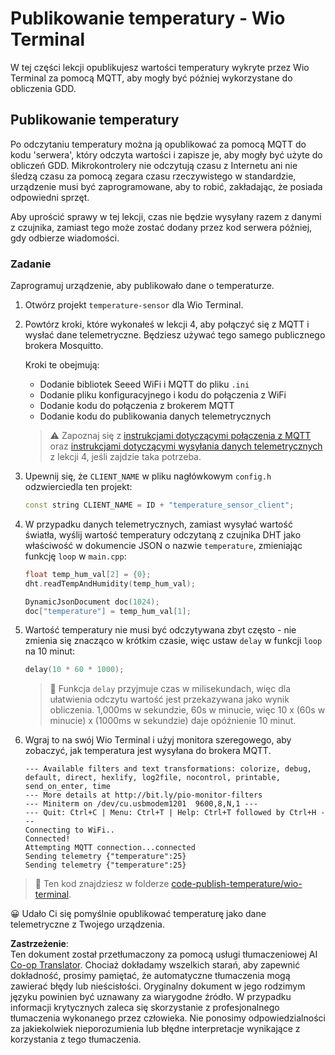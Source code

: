 <!--
CO_OP_TRANSLATOR_METADATA:
{
  "original_hash": "df28cd649cd892bcce034e064913b2f3",
  "translation_date": "2025-08-26T06:43:11+00:00",
  "source_file": "2-farm/lessons/1-predict-plant-growth/wio-terminal-temp-publish.md",
  "language_code": "pl"
}
-->
# Publikowanie temperatury - Wio Terminal

W tej części lekcji opublikujesz wartości temperatury wykryte przez Wio Terminal za pomocą MQTT, aby mogły być później wykorzystane do obliczenia GDD.

## Publikowanie temperatury

Po odczytaniu temperatury można ją opublikować za pomocą MQTT do kodu 'serwera', który odczyta wartości i zapisze je, aby mogły być użyte do obliczeń GDD. Mikrokontrolery nie odczytują czasu z Internetu ani nie śledzą czasu za pomocą zegara czasu rzeczywistego w standardzie, urządzenie musi być zaprogramowane, aby to robić, zakładając, że posiada odpowiedni sprzęt.

Aby uprościć sprawy w tej lekcji, czas nie będzie wysyłany razem z danymi z czujnika, zamiast tego może zostać dodany przez kod serwera później, gdy odbierze wiadomości.

### Zadanie

Zaprogramuj urządzenie, aby publikowało dane o temperaturze.

1. Otwórz projekt `temperature-sensor` dla Wio Terminal.

1. Powtórz kroki, które wykonałeś w lekcji 4, aby połączyć się z MQTT i wysłać dane telemetryczne. Będziesz używać tego samego publicznego brokera Mosquitto.

    Kroki te obejmują:

    - Dodanie bibliotek Seeed WiFi i MQTT do pliku `.ini`
    - Dodanie pliku konfiguracyjnego i kodu do połączenia z WiFi
    - Dodanie kodu do połączenia z brokerem MQTT
    - Dodanie kodu do publikowania danych telemetrycznych

    > ⚠️ Zapoznaj się z [instrukcjami dotyczącymi połączenia z MQTT](../../../1-getting-started/lessons/4-connect-internet/wio-terminal-mqtt.md) oraz [instrukcjami dotyczącymi wysyłania danych telemetrycznych](../../../1-getting-started/lessons/4-connect-internet/wio-terminal-telemetry.md) z lekcji 4, jeśli zajdzie taka potrzeba.

1. Upewnij się, że `CLIENT_NAME` w pliku nagłówkowym `config.h` odzwierciedla ten projekt:

    ```cpp
    const string CLIENT_NAME = ID + "temperature_sensor_client";
    ```

1. W przypadku danych telemetrycznych, zamiast wysyłać wartość światła, wyślij wartość temperatury odczytaną z czujnika DHT jako właściwość w dokumencie JSON o nazwie `temperature`, zmieniając funkcję `loop` w `main.cpp`:

    ```cpp
    float temp_hum_val[2] = {0};
    dht.readTempAndHumidity(temp_hum_val);

    DynamicJsonDocument doc(1024);
    doc["temperature"] = temp_hum_val[1];
    ```

1. Wartość temperatury nie musi być odczytywana zbyt często - nie zmienia się znacząco w krótkim czasie, więc ustaw `delay` w funkcji `loop` na 10 minut:

    ```cpp
    delay(10 * 60 * 1000);
    ```

    > 💁 Funkcja `delay` przyjmuje czas w milisekundach, więc dla ułatwienia odczytu wartość jest przekazywana jako wynik obliczenia. 1,000ms w sekundzie, 60s w minucie, więc 10 x (60s w minucie) x (1000ms w sekundzie) daje opóźnienie 10 minut.

1. Wgraj to na swój Wio Terminal i użyj monitora szeregowego, aby zobaczyć, jak temperatura jest wysyłana do brokera MQTT.

    ```output
    --- Available filters and text transformations: colorize, debug, default, direct, hexlify, log2file, nocontrol, printable, send_on_enter, time
    --- More details at http://bit.ly/pio-monitor-filters
    --- Miniterm on /dev/cu.usbmodem1201  9600,8,N,1 ---
    --- Quit: Ctrl+C | Menu: Ctrl+T | Help: Ctrl+T followed by Ctrl+H ---
    Connecting to WiFi..
    Connected!
    Attempting MQTT connection...connected
    Sending telemetry {"temperature":25}
    Sending telemetry {"temperature":25}
    ```

> 💁 Ten kod znajdziesz w folderze [code-publish-temperature/wio-terminal](../../../../../2-farm/lessons/1-predict-plant-growth/code-publish-temperature/wio-terminal).

😀 Udało Ci się pomyślnie opublikować temperaturę jako dane telemetryczne z Twojego urządzenia.

**Zastrzeżenie**:  
Ten dokument został przetłumaczony za pomocą usługi tłumaczeniowej AI [Co-op Translator](https://github.com/Azure/co-op-translator). Chociaż dokładamy wszelkich starań, aby zapewnić dokładność, prosimy pamiętać, że automatyczne tłumaczenia mogą zawierać błędy lub nieścisłości. Oryginalny dokument w jego rodzimym języku powinien być uznawany za wiarygodne źródło. W przypadku informacji krytycznych zaleca się skorzystanie z profesjonalnego tłumaczenia wykonanego przez człowieka. Nie ponosimy odpowiedzialności za jakiekolwiek nieporozumienia lub błędne interpretacje wynikające z korzystania z tego tłumaczenia.
